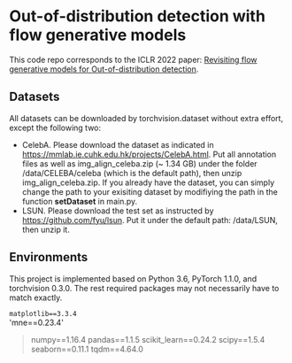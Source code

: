 # Out-of-distribution detection with flow generative models
This code repo corresponds to the ICLR 2022 paper: [Revisiting flow generative models for Out-of-distribution detection](https://openreview.net/forum?id=6y2KBh-0Fd9).

## Datasets
All datasets can be downloaded by torchvision.dataset without extra effort, except the following two:
+ CelebA. Please download the dataset as indicated in https://mmlab.ie.cuhk.edu.hk/projects/CelebA.html. Put all annotation files as well as img_align_celeba.zip (~ 1.34 GB) under the folder /data/CELEBA/celeba (which is the default path), then unzip img_align_celeba.zip. If you already have the dataset, you can simply change the path to your exisiting dataset by modifiying the path in the function **setDataset** in main.py.
+ LSUN. Please download the test set as instructed by https://github.com/fyu/lsun. Put it under the default path: /data/LSUN, then unzip it.

## Environments
This project is implemented based on Python 3.6, PyTorch 1.1.0, and torchvision 0.3.0.
The rest required packages may not necessarily have to match exactly.  

`matplotlib==3.3.4`  
'mne==0.23.4'
> numpy==1.16.4
> pandas==1.1.5
> scikit_learn==0.24.2
> scipy==1.5.4
> seaborn==0.11.1
> tqdm==4.64.0
